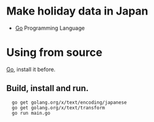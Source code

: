 # Make holiday data in Japan

* [Go](http://golang.org) Programming Language

# Using from source

[Go](http://golang.org), install it before.

## Build, install and run.

```
  go get golang.org/x/text/encoding/japanese
  go get golang.org/x/text/transform
  go run main.go
```

